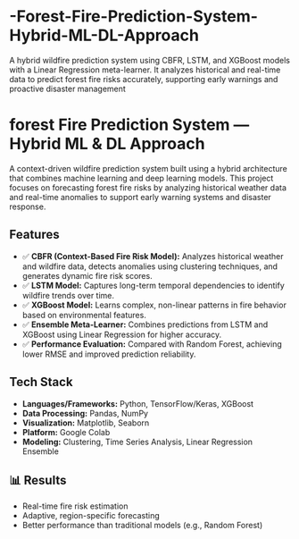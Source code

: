 # -Forest-Fire-Prediction-System-Hybrid-ML-DL-Approach
A hybrid wildfire prediction system using CBFR, LSTM, and XGBoost models with a Linear Regression meta-learner. It analyzes historical and real-time data to predict forest fire risks accurately, supporting early warnings and proactive disaster management
# forest Fire Prediction System — Hybrid ML & DL Approach

A context-driven wildfire prediction system built using a hybrid architecture that combines machine learning and deep learning models. This project focuses on forecasting forest fire risks by analyzing historical weather data and real-time anomalies to support early warning systems and disaster response.

##  Features
- ✅ **CBFR (Context-Based Fire Risk Model):** Analyzes historical weather and wildfire data, detects anomalies using clustering techniques, and generates dynamic fire risk scores.  
- ✅ **LSTM Model:** Captures long-term temporal dependencies to identify wildfire trends over time.  
- ✅ **XGBoost Model:** Learns complex, non-linear patterns in fire behavior based on environmental features.  
- ✅ **Ensemble Meta-Learner:** Combines predictions from LSTM and XGBoost using Linear Regression for higher accuracy.  
- ✅ **Performance Evaluation:** Compared with Random Forest, achieving lower RMSE and improved prediction reliability.

##  Tech Stack
- **Languages/Frameworks:** Python, TensorFlow/Keras, XGBoost  
- **Data Processing:** Pandas, NumPy  
- **Visualization:** Matplotlib, Seaborn  
- **Platform:** Google Colab  
- **Modeling:** Clustering, Time Series Analysis, Linear Regression Ensemble  

## 📊 Results
- Real-time fire risk estimation  
- Adaptive, region-specific forecasting  
- Better performance than traditional models (e.g., Random Forest)
